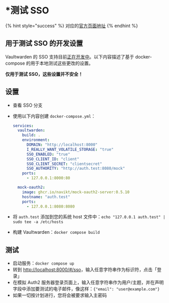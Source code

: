# \*测试 SSO

{% hint style="success" %}
对应的[官方页面地址](https://github.com/dani-garcia/vaultwarden/wiki/Testing-SSO/)
{% endhint %}

## 用于测试 SSO 的开发设置 <a href="#development-setup-to-test-sso" id="development-setup-to-test-sso"></a>

Vaultwarden 的 SSO 支持目前[正在开发中](https://github.com/dani-garcia/vaultwarden/pull/3154)。以下内容描述了基于 docker-compose 的用于本地测试这些更改的设置。

**仅用于测试 SSO，这些设置并不安全！**

## 设置 <a href="#setup" id="setup"></a>

* 查看 SSO 分支
*   使用以下内容创建 `docker-compose.yml`：

    ```yaml
    services:
      vaultwarden:
        build: .
        environment:
          DOMAIN: "http://localhost:8000"
          I_REALLY_WANT_VOLATILE_STORAGE: "true"
          SSO_ENABLED: "true"
          SSO_CLIENT_ID: "client"
          SSO_CLIENT_SECRET: "clientsecret"
          SSO_AUTHORITY: "http://auth.test:8080/mock"
        ports:
          - 127.0.0.1:8000:80

      mock-oauth2:
        image: ghcr.io/navikt/mock-oauth2-server:0.5.10
        hostname: "auth.test"
        ports:
          - 127.0.0.1:8080:8080
    ```
* 将 `auth.test` 添加到您的系统 host 文件中：`echo "127.0.0.1 auth.test" | sudo tee -a /etc/hosts`
* 构建 Vaultwarden：`docker compose build`

## 测试 <a href="#testing" id="testing"></a>

* 启动服务：`docker compose up`
* 转到 [http://localhost:8000/#/sso](http://localhost:8000/#/sso)，输入任意字符串作为标识符，点击「登录」
* 在模拟 Auth2 服务器登录页面上，输入任意字符串作为用户/主题，并在声明字段中添加要测试的电子邮件，像这样：`{"email": "user@example.com"}`
* 如果一切按计划进行，您将会被要求输入主密码
